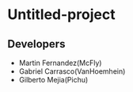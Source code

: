 # Untitled-project

## Developers
  - Martin Fernandez(McFly)
  - Gabriel Carrasco(VanHoemhein)
  - Gilberto Mejia(Pichu)
